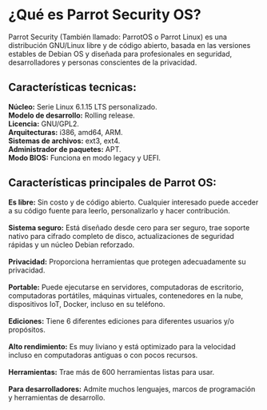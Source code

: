 <h1>¿Qué es Parrot Security OS?</h1>
    
Parrot Security (También llamado: ParrotOS o Parrot Linux) es una distribución GNU/Linux libre y de código abierto, basada en las versiones estables de Debian OS y diseñada para profesionales en seguridad, desarrolladores y personas conscientes de la privacidad.

<h2>Características tecnicas:</h2>
<b>Núcleo:</b> Serie Linux 6.1.15 LTS personalizado.<br>
<b>Modelo de desarrollo:</b> Rolling release.<br>
<b>Licencia:</b> GNU/GPL2.<br>
<b>Arquitecturas:</b> i386, amd64, ARM.<br>
<b>Sistemas de archivos:</b> ext3, ext4.<br>
<b>Administrador de paquetes:</b> APT.<br>
<b>Modo BIOS:</b> Funciona en modo legacy y UEFI.<br>

<h2>Características principales de Parrot OS:</h2>
<b>Es libre:</b> Sin costo y de código abierto. Cualquier interesado puede acceder a su código fuente para leerlo, personalizarlo y hacer contribución.<br><br>
<b>Sistema seguro:</b> Está diseñado desde cero para ser seguro, trae soporte nativo para cifrado completo de disco, actualizaciones de seguridad rápidas y un núcleo Debian reforzado.</br><br>
<b>Privacidad:</b> Proporciona herramientas que protegen adecuadamente su privacidad.<br><br>
<b>Portable:</b> Puede ejecutarse en servidores, computadoras de escritorio, computadoras portátiles, máquinas virtuales, contenedores en la nube, dispositivos IoT, Docker, incluso en su teléfono.<br><br>
<b>Ediciones:</b> Tiene 6 diferentes ediciones para diferentes usuarios y/o propósitos.<br><br>
<b>Alto rendimiento:</b> Es muy liviano y está optimizado para la velocidad incluso en computadoras antiguas o con pocos recursos.<br><br>
<b>Herramientas:</b> Trae más de 600 herramientas listas para usar.<br><br>
<b>Para desarrolladores:</b> Admite muchos lenguajes, marcos de programación y herramientas de desarrollo.
